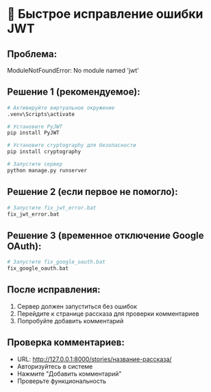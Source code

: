 # 🔧 Быстрое исправление ошибки JWT

## Проблема: 
ModuleNotFoundError: No module named 'jwt'

## Решение 1 (рекомендуемое):
```bash
# Активируйте виртуальное окружение
.venv\Scripts\activate

# Установите PyJWT
pip install PyJWT

# Установите cryptography для безопасности
pip install cryptography

# Запустите сервер
python manage.py runserver
```

## Решение 2 (если первое не помогло):
```bash
# Запустите fix_jwt_error.bat
fix_jwt_error.bat
```

## Решение 3 (временное отключение Google OAuth):
```bash
# Запустите fix_google_oauth.bat
fix_google_oauth.bat
```

## После исправления:
1. Сервер должен запуститься без ошибок
2. Перейдите к странице рассказа для проверки комментариев
3. Попробуйте добавить комментарий

## Проверка комментариев:
- URL: http://127.0.0.1:8000/stories/название-рассказа/
- Авторизуйтесь в системе
- Нажмите "Добавить комментарий"
- Проверьте функциональность
